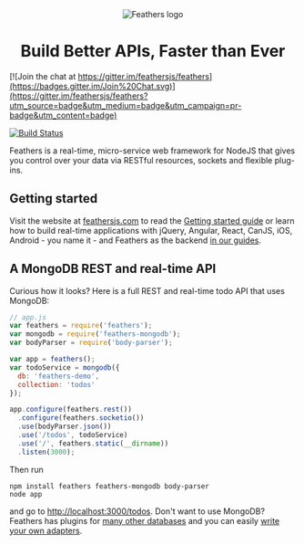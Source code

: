 <div style="width: 100%; text-align: center;">
    <img src="http://feathersjs.com/images/feathers-logo.png" alt="Feathers logo">
    <h1>Build Better APIs, Faster than Ever</h1>
</div>

[![Join the chat at https://gitter.im/feathersjs/feathers](https://badges.gitter.im/Join%20Chat.svg)](https://gitter.im/feathersjs/feathers?utm_source=badge&utm_medium=badge&utm_campaign=pr-badge&utm_content=badge)

[![Build Status](https://travis-ci.org/feathersjs/feathers.png?branch=master)](https://travis-ci.org/feathersjs/feathers)

Feathers is a real-time, micro-service web framework for NodeJS that gives you control over your data via RESTful resources, sockets and flexible plug-ins.

## Getting started

Visit the website at [feathersjs.com](http://feathersjs.com) to read the [Getting started guide](http://feathersjs.com/quick-start/) or learn how to build real-time applications with jQuery, Angular, React, CanJS, iOS, Android - you name it - and Feathers as the backend [in our guides](http://feathersjs.com/learn/).

## A MongoDB REST and real-time API

Curious how it looks? Here is a full REST and real-time todo API that uses MongoDB:

```js
// app.js
var feathers = require('feathers');
var mongodb = require('feathers-mongodb');
var bodyParser = require('body-parser');

var app = feathers();
var todoService = mongodb({
  db: 'feathers-demo',
  collection: 'todos'
});

app.configure(feathers.rest())
  .configure(feathers.socketio())
  .use(bodyParser.json())
  .use('/todos', todoService)
  .use('/', feathers.static(__dirname))
  .listen(3000);
```

Then run

```
npm install feathers feathers-mongodb body-parser
node app
```

and go to [http://localhost:3000/todos](http://localhost:3000/todos). Don't want to use MongoDB? Feathers has plugins for [many other databases](http://feathersjs.com/learn/) and you can easily [write your own adapters](http://feathersjs.com/quick-start/).
